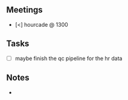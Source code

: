 
## Meetings
- [<] hourcade @ 1300

## Tasks
- [ ] maybe finish the qc pipeline for the hr data

## Notes
- 